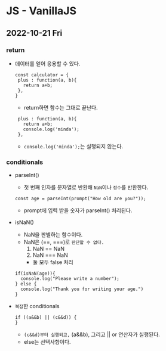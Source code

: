 # JS - VanillaJS
## 2022-10-21 Fri

### return

* 데이터를 얻어 응용할 수 있다.
  ```
  const calculator = {
   plus : function(a, b){
     return a+b;
   },
  }
  ```
  - return하면 함수는 그대로 끝난다.
  ```
   plus : function(a, b){
     return a+b;
     console.log('minda');
   },
   ```  
   - `console.log('minda');`는 실행되지 않는다.
  
### conditionals

* parseInt()
  - 첫 번째 인자를 문자열로 반환해 `NaN`이나 `정수`를 반환한다.
  ```
  const age = parseInt(prompt("How old are you?"));
  ```
  - prompt에 입력 받을 숫자가 parseInt() 처리된다.

* isNaN()
  - NaN을 판별하는 함수이다.
  - NaN은 (==, ===)로 `판단할 수 없다.`
    1. NaN == NaN
    2. NaN === NaN
    - 둘 모두 false 처리
  ```
  if(isNaN(age)){
    console.log("Please write a number");
  } else {
    console.log("Thank you for writing your age.")
  }
  ```
* `복잡`한 conditionals
  ```
  if ((a&&b) || (c&&d)) { 
  }
  ```
  - `(c&&d)부터 실행되고,` (a&&b), 그리고 || or 연산자가 실행된다.
  - else는 선택사항이다.
